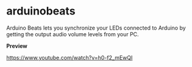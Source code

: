# arduinobeats
Arduino Beats lets you synchronize your LEDs connected to Arduino by getting the output audio volume levels from your PC.

**Preview**

https://www.youtube.com/watch?v=h0-f2_mEwQI
